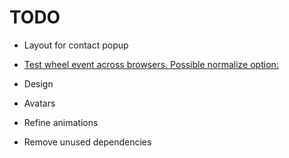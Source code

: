 # TODO

- Layout for contact popup

- [Test wheel event across browsers. Possible normalize option:](https://github.com/schrodinger/fixed-data-table-2/blob/master/src/vendor_upstream/dom/normalizeWheel.js)

- Design
- Avatars
- Refine animations
- Remove unused dependencies
